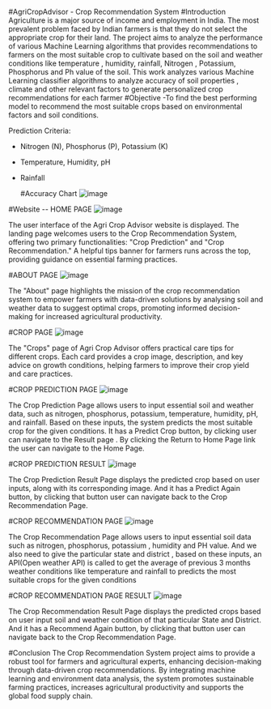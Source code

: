 #AgriCropAdvisor - Crop Recommendation System
#Introduction
Agriculture is a major source of income and employment in India. The most prevalent problem faced by Indian farmers is that they do not select the appropriate crop for their land. The project aims to analyze the performance of various Machine Learning algorithms that provides recommendations to farmers on the most suitable crop to cultivate based on the soil and weather conditions like temperature , humidity, rainfall, Nitrogen , Potassium, Phosphorus and Ph value of the soil. This work analyzes various Machine Learning classifier algorithms to analyze accuracy of soil properties , climate and other relevant factors to generate personalized crop recommendations for each farmer
#Objective
-To find the best performing model to recommend the most suitable crops based on environmental factors and soil conditions.

Prediction Criteria:
- Nitrogen (N), Phosphorus (P), Potassium (K)
- Temperature, Humidity, pH
- Rainfall

  #Accuracy Chart 
![image](https://github.com/user-attachments/assets/3599ddf5-d608-4285-b064-070f74f1c8fa)

#Website  -- HOME PAGE 
![image](https://github.com/user-attachments/assets/78872160-381a-42b6-8e73-7c6f568e94b4)

The user interface of the Agri Crop Advisor website is displayed. The landing page welcomes users to the Crop Recommendation System, offering two primary functionalities: "Crop Prediction" and "Crop Recommendation." A helpful tips banner for farmers runs across the top, providing guidance on essential farming practices. 

#ABOUT PAGE 
![image](https://github.com/user-attachments/assets/ef7c8894-7247-437a-8e4f-bad631f8847c)

The "About" page highlights the mission of the crop recommendation system to empower farmers with data-driven solutions by analysing soil and weather data to suggest optimal crops, promoting informed decision-making for increased agricultural productivity.

#CROP PAGE 
![image](https://github.com/user-attachments/assets/faa8ee70-b34b-4c71-a914-603cbbe6aa65)

The "Crops" page of Agri Crop Advisor offers practical care tips for different crops. Each card provides a crop image, description, and key advice on growth conditions, helping farmers to improve their crop yield and care practices.

#CROP PREDICTION PAGE 
![image](https://github.com/user-attachments/assets/788dcc33-c1d3-4163-ac33-d28c35c1e1d8)

The Crop Prediction Page allows users to input essential soil and weather data, such as nitrogen, phosphorus, potassium, temperature, humidity, pH, and rainfall. Based on these inputs, the system predicts the most suitable crop for the given conditions. It has a Predict Crop button, by clicking user can navigate to the Result page . By clicking the Return to Home Page link the user can navigate to the Home Page.

#CROP PREDICTION RESULT 
![image](https://github.com/user-attachments/assets/34bed60f-da47-43c5-a552-f5acb2373b53)

The Crop Prediction Result Page displays the predicted crop based on user inputs, along with its corresponding image. And it has a Predict Again button, by clicking that button user can navigate back to the Crop Recommendation Page.

#CROP RECOMMENDATION PAGE 
![image](https://github.com/user-attachments/assets/14799214-e904-4c36-8a42-2a612056ffc6)

The Crop Recommendation Page allows users to input essential soil data such as nitrogen, phosphorus, potassium , humidity and PH value. And we also need to give the particular state and district , based on these inputs, an API(Open weather API) is called to get the  average of previous 3 months weather conditions like temperature and rainfall to predicts the most suitable crops for the given conditions

#CROP RECOMMENDATION PAGE RESULT
![image](https://github.com/user-attachments/assets/02b281e7-9ad5-41d9-a79c-58f72ef577fc)

The Crop Recommendation Result Page displays the predicted crops based on user input soil and weather condition of that particular State and District.  And it has a Recommend  Again button, by clicking that button user can navigate back to the Crop Recommendation Page.

 #Conclusion
The Crop Recommendation System project aims to provide a robust tool for farmers and agricultural experts, enhancing decision-making through data-driven crop recommendations. By integrating machine learning and environment  data analysis, the system promotes sustainable farming practices, increases agricultural productivity and supports the global food supply chain.




